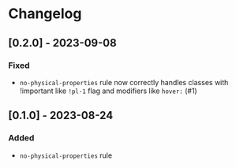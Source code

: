 # Changelog

## [0.2.0] - 2023-09-08

### Fixed

- `no-physical-properties` rule now correctly handles classes with !important like `!pl-1` flag and modifiers like `hover:` (#1)

## [0.1.0] - 2023-08-24

### Added

- `no-physical-properties` rule
